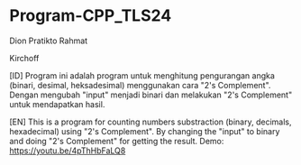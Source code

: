  # Program-CPP_TLS24
Dion Pratikto Rahmat

Kirchoff

[ID] Program ini adalah program untuk menghitung pengurangan angka (binari, desimal, heksadesimal) menggunakan cara "2's Complement". Dengan mengubah "input" menjadi binari dan melakukan "2's Complement" untuk mendapatkan hasil.

[EN] This is a program for counting numbers substraction (binary, decimals, hexadecimal) using "2's Complement". By changing the "input" to binary and doing "2's Complement" for getting the result.
Demo: https://youtu.be/4pThHbFaLQ8
